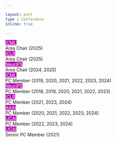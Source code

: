 ```yaml
---

layout: post
type : Conference
inline: true

---
```

<tr> <th scope="row"> </th> <td style="width:100px;">
<div class="col-sm-2 abbr"><abbr class="badge" style="background-color:#b509ac;"><a href="" style="color:white;">ICML</a></abbr></div>
</td><td>Area Chair (2025)</td></tr>
<tr> <th scope="row"> </th> <td style="width:100px;">
<div class="col-sm-2 abbr"><abbr class="badge" style="background-color:#b509ac;"><a href="" style="color:white;">ICLR</a></abbr></div>
</td><td>Area Chair (2025)</td></tr>
<tr> <th scope="row"> </th> <td style="width:100px;">
<div class="col-sm-2 abbr"><abbr class="badge" style="background-color:#b509ac;"><a href="" style="color:white;">NeurIPS</a></abbr></div>
</td><td>Area Chair (2024, 2025)</td></tr>
<tr> <th scope="row"> </th> <td style="width:100px;">
<div class="col-sm-2 abbr"><abbr class="badge" style="background-color:#b509ac;"><a href="" style="color:white;">ICML</a></abbr></div>
</td><td>PC Member (2019, 2020, 2021, 2022, 2023, 2024)</td></tr>
<tr> <th scope="row"> </th> <td style="width:100px;">
<div class="col-sm-2 abbr"><abbr class="badge" style="background-color:#b509ac;"><a href="" style="color:white;">NeurIPS</a></abbr></div>
</td><td>PC Member (2018, 2019, 2020, 2021, 2022, 2023)</td></tr>
<tr> <th scope="row"> </th> <td style="width:100px;">
<div class="col-sm-2 abbr"><abbr class="badge" style="background-color:#b509ac;"><a href="" style="color:white;">ICLR</a></abbr></div>
</td><td>PC Member (2021, 2023, 2024)</td></tr>
<tr> <th scope="row"> </th> <td style="width:100px;">
<div class="col-sm-2 abbr"><abbr class="badge" style="background-color:#b509ac;"><a href="" style="color:white;">AAAI</a></abbr></div>
</td><td>PC Member (2020, 2021, 2022, 2023, 2024)
</td></tr>
<tr> <th scope="row"> </th> <td style="width:100px;">
<div class="col-sm-2 abbr"><abbr class="badge" style="background-color:#b509ac;"><a href="" style="color:white;">IJCAI</a></abbr></div>
</td><td>PC Member (2022, 2023, 2024) </td></tr>
<tr> <th scope="row"> </th> <td style="width:100px;">
<div class="col-sm-2 abbr"><abbr class="badge" style="background-color:#b509ac;"><a href="" style="color:white;">IJCAI</a></abbr></div>
</td><td>Senior PC Member (2021) </td></tr>